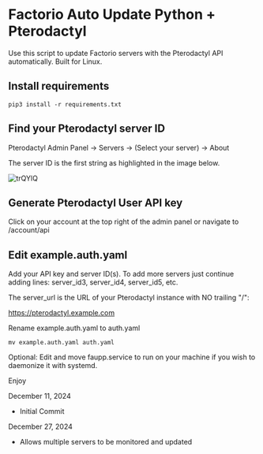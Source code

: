 # Factorio Auto Update Python + Pterodactyl
Use this script to update Factorio servers with the Pterodactyl API automatically. Built for Linux.

## Install requirements
```
pip3 install -r requirements.txt
```
## Find your Pterodactyl server ID
Pterodactyl Admin Panel -> Servers -> (Select your server) -> About

The server ID is the first string as highlighted in the image below.

![trQYlQ](https://github.com/user-attachments/assets/949895a4-2e27-4796-aad1-1c9660ec5f67)

## Generate Pterodactyl User API key
Click on your account at the top right of the admin panel or navigate to <your pterodactyl panel url>/account/api

## Edit example.auth.yaml
Add your API key and server ID(s). To add more servers just continue adding lines: server_id3, server_id4, server_id5, etc.

The server_url is the URL of your Pterodactyl instance with NO trailing "/":

https://pterodactyl.example.com

Rename example.auth.yaml to auth.yaml
```
mv example.auth.yaml auth.yaml
```
Optional: Edit and move faupp.service to run on your machine if you wish to daemonize it with systemd.

Enjoy

December 11, 2024

- Initial Commit

December 27, 2024

- Allows multiple servers to be monitored and updated
